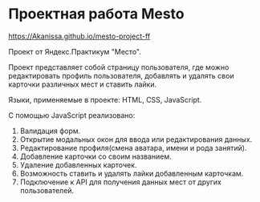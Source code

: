 # Проектная работа Mesto
 https://Akanissa.github.io/mesto-project-ff
 
Проект от Яндекс.Практикум "Место".

Проект представляет собой страницу пользователя, где можно редактировать профиль пользователя, добавлять и удалять свои карточки различных мест и ставить лайки.

Языки, применяемые в проекте: HTML, CSS, JavaScript.

С помощью JavaScript реализовано:
1. Валидация форм.
2. Открытие модальных окон для ввода или редактирования данных.
3. Редактирование профиля(смена аватара, имени и рода занятий).
4. Добавление карточки со своим названием.
5. Удаление добавленных карточек.
6. Возможность ставить и удалять лайки добавленным карточкам.
7. Подключение к API для получения данных мест от других пользователей.
